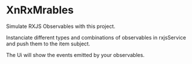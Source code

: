 # XnRxMrables

Simulate RXJS Observables with this project.

Instanciate different types and combinations of observables in rxjsService and push them to the item subject.

The Ui will show the events emitted by your observables.
